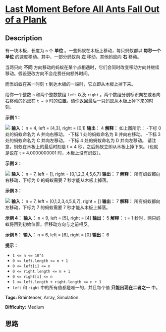 # [Last Moment Before All Ants Fall Out of a Plank][title]

## Description

有一块木板，长度为 `n` 个 **单位** 。一些蚂蚁在木板上移动，每只蚂蚁都以 **每秒一个单位** 的速度移动。其中，一部分蚂蚁向 **左**
移动，其他蚂蚁向 **右** 移动。

当两只向 **不同** 方向移动的蚂蚁在某个点相遇时，它们会同时改变移动方向并继续移动。假设更改方向不会花费任何额外时间。

而当蚂蚁在某一时刻 `t` 到达木板的一端时，它立即从木板上掉下来。

给你一个整数 `n` 和两个整数数组 `left` 以及 `right` 。两个数组分别标识向左或者向右移动的蚂蚁在 `t = 0`
时的位置。请你返回最后一只蚂蚁从木板上掉下来的时刻。



**示例 1：**



![](https://assets.leetcode.com/uploads/2020/06/17/ants.jpg)
            **输入：** n = 4, left = [4,3], right = [0,1]    **输出：** 4    **解释：** 如上图所示：    -下标 0 处的蚂蚁命名为 A 并向右移动。    -下标 1 处的蚂蚁命名为 B 并向右移动。    -下标 3 处的蚂蚁命名为 C 并向左移动。    -下标 4 处的蚂蚁命名为 D 并向左移动。    请注意，蚂蚁在木板上的最后时刻是 t = 4 秒，之后蚂蚁立即从木板上掉下来。（也就是说在 t = 4.0000000001 时，木板上没有蚂蚁）。

**示例 2：**

![](https://assets.leetcode.com/uploads/2020/06/17/ants2.jpg)
            **输入：** n = 7, left = [], right = [0,1,2,3,4,5,6,7]    **输出：** 7    **解释：** 所有蚂蚁都向右移动，下标为 0 的蚂蚁需要 7 秒才能从木板上掉落。    

**示例 3：**

![](https://assets.leetcode.com/uploads/2020/06/17/ants3.jpg)
            **输入：** n = 7, left = [0,1,2,3,4,5,6,7], right = []    **输出：** 7    **解释：** 所有蚂蚁都向左移动，下标为 7 的蚂蚁需要 7 秒才能从木板上掉落。    

**示例 4：**
            **输入：** n = 9, left = [5], right = [4]    **输出：** 5    **解释：** t = 1 秒时，两只蚂蚁将回到初始位置，但移动方向与之前相反。    

**示例 5：**
            **输入：** n = 6, left = [6], right = [0]    **输出：** 6    



**提示：**

  * `1 <= n <= 10^4`
  * `0 <= left.length <= n + 1`
  * `0 <= left[i] <= n`
  * `0 <= right.length <= n + 1`
  * `0 <= right[i] <= n`
  * `1 <= left.length + right.length <= n + 1`
  * `left` 和 `right` 中的所有值都是唯一的，并且每个值 **只能出现在二者之一** 中。


**Tags:** Brainteaser, Array, Simulation

**Difficulty:** Medium

## 思路

[title]: https://leetcode-cn.com/problems/last-moment-before-all-ants-fall-out-of-a-plank
